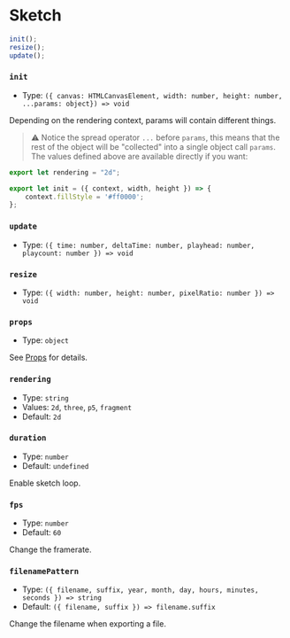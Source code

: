 # Sketch

```js
init();
resize();
update();
```

### `init`
- Type: `({ canvas: HTMLCanvasElement, width: number, height: number, ...params: object}) => void`

Depending on the rendering context, params will contain different things.

> ⚠ Notice the spread operator `...` before `params`, this means that the rest of the object will be "collected" into a single object call `params`. The values defined above are available directly if you want:

```js
export let rendering = "2d";

export let init = ({ context, width, height }) => {
	context.fillStyle = '#ff0000';
};
```

### `update`
- Type: `({ time: number, deltaTime: number, playhead: number, playcount: number }) => void`

### `resize`
- Type: `({ width: number, height: number, pixelRatio: number }) => void`

### `props`
- Type: `object`

See [Props](./API.md#props) for details.

### `rendering`
- Type: `string`
- Values: `2d`, `three`, `p5`, `fragment`
- Default: `2d`

### `duration`
- Type: `number`
- Default: `undefined`

Enable sketch loop.

### `fps`
- Type: `number`
- Default: `60`

Change the framerate.

### `filenamePattern`
- Type: `({ filename, suffix, year, month, day, hours, minutes, seconds }) => string`
- Default: `({ filename, suffix }) => filename.suffix`

Change the filename when exporting a file. 
